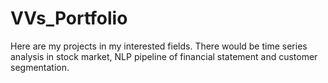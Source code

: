 # VVs_Portfolio
Here are my projects in my interested fields.
There would be time series analysis in stock market, NLP pipeline of financial statement and customer segmentation.
